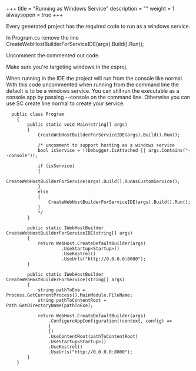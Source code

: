 ﻿+++
title = "Running as Windows Service"
description = ""
weight = 1
alwaysopen = true
+++

Every generated project has the required code to run as a windows service.

In Program.cs remove the line CreateWebHostBuilderForServiceIDE(args).Build().Run();

Uncomment the commented out code.

Make sure you're targeting windows in the csproj. 

When running in the IDE the project will run from the console like normal. With this code uncommented when running from the command line the default
is to be a windows service. You can still run the executable as a console app by passing --console on the command line. Otherwise
you can use SC create line normal to create your service. 


```
  public class Program
    {
		public static void Main(string[] args)
        {
            CreateWebHostBuilderForServiceIDE(args).Build().Run();

			/* uncomment to support hosting as a windows service 
			bool isService = !(Debugger.IsAttached || args.Contains("--console"));

            if (isService)
            {
                CreateWebHostBuilderForService(args).Build().RunAsCustomService();
            }
            else
            {
                CreateWebHostBuilderForServiceIDE(args).Build().Run();
            }
			*/
        }

        public static IWebHostBuilder CreateWebHostBuilderForServiceIDE(string[] args)
        {
            return WebHost.CreateDefaultBuilder(args)
                     .UseStartup<Startup>()
                     .UseKestrel()
                     .UseUrls("http://0.0.0.0:8000");
        }

        public static IWebHostBuilder CreateWebHostBuilderForService(string[] args)
        {
            string pathToExe = Process.GetCurrentProcess().MainModule.FileName;
            string pathToContentRoot = Path.GetDirectoryName(pathToExe);

            return WebHost.CreateDefaultBuilder(args)
                .ConfigureAppConfiguration((context, config) =>
                {
                })
                .UseContentRoot(pathToContentRoot)
                .UseStartup<Startup>()
                .UseKestrel()
                .UseUrls("http://0.0.0.0:8000");
        }
    }
```